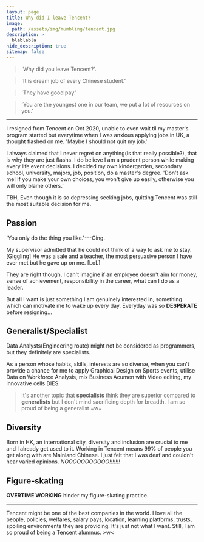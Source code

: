```yaml
---
layout: page
title: Why did I leave Tencent?
image:
  path: /assets/img/mumbling/tencent.jpg
description: >
  blablabla
hide_description: true
sitemap: false
---
```



> 'Why did you leave Tencent?'.

> 'It is dream job of every Chinese student.'

> 'They have good pay.'

> 'You are the youngest one in our team, we put a lot of resources on you.'

---

I resigned from Tencent on Oct 2020, unable to even wait til my master's program started but everytime when I was anxious applying jobs in UK, a thought flashed on me. 'Maybe I should not quit my job.'

I always claimed that I never regret on anything(Is that really possible?), that is why they are just flashs. I do believe I am a prudent person while making every life event decisions. I decided my own kindergarden, secondary school, university, majors, job, position, do a master's degree. 'Don't ask me! If you make your own choices, you won't give up easily, otherwise you will only blame others.'

TBH, Even though it is so depressing seeking jobs, quitting Tencent was still the most suitable decision for me.

## Passion
'You only do the thing you like.'---Ging. 

My supervisor admitted that he could not think of a way to ask me to stay. [Giggling] He was a sale and a teacher, the most persuasive person I have ever met but he gave up on me. [LoL] 

They are right though, I can't imagine if an employee doesn't aim for money, sense of achievement, responsibility in the career, what can I do as a leader. 

But all I want is just something I am genuinely interested in, something which can motivate me to wake up every day. Everyday was so **DESPERATE** before resigning...

## Generalist/Specialist
Data Analysts(Engineering route) might not be considered as programmers, but they definitely are specialists. 

As a person whose habits, skills, interests are so diverse, when you can't provide a chance for me to apply Graphical Design on Sports events, utilise Data on Workforce Analysis, mix Business Acumen with Video editing, my innovative cells DIES.

>It's another topic that **specialists** think they are superior compared to **generalists** but I don't mind sacrificing depth for breadth. I am so proud of being a generalist =w=

## Diversity
Born in HK, an international city, diversity and inclusion are crucial to me and I already get used to it. Working in Tencent means 99% of people you get along with are Mainland Chinese. I just felt that I was deaf and couldn't hear varied opinions. *NOOOOOOOOOOO!!!!!!!*

## Figure-skating
**OVERTIME WORKING** hinder my figure-skating practice.

---


Tencent might be one of the best companies in the world. I love all the people, policies, welfares, salary pays, location, learning platforms, trusts, spoiling environments they are providing. It's just not what I want. Still, I am so proud of being a Tencent alumnus. >w<